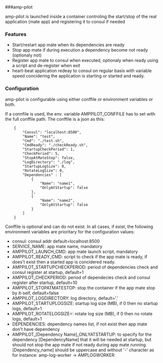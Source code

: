 ###amp-pilot

amp-pilot is launched inside a container controling the start/stop of the real application (mate app) and registering it to consul if needed


### Features

 * Start/restart app mate when its dependencies are ready
 * Stop app mate if during execution a dependency become not ready (optionaly not)
 * Register app mate to consul when executed, optionaly when ready using a script and de-register when exit
 * heart-beat application redeay to consul on regular basis with variable speed concidering the application is starting or started and ready.


### Configuration

amp-pilot is configurable using either conffile or environment variables or both.


If a connfile is used, the env. variable AMPPILOT_CONFFILE has to set with the full conffile path. The conffile is a json as this:

```
    {
        "Consul": "localhost:8500",
        "Name": "test",
        "Cmd": "./test.sh",
        "CmdReady": "./checkReady.sh",
        "StartupCheckPeriod": 1,
        "CheckPeriod": 5,
        "StopAtMateStop": false,
        "LogDirectory": "./log",
        "StartupLogSize": 0,
        "RotateLogSize": 0,
        "Dependencies" : [
            {
                "Name": "name1",
                "OnlyAtStartup": false
            },
            {
                "Name": "name2",
                "OnlyAtStartup": false                
            }
        ]
    }
```

Conffile is optional and can do not exist. In all cases, if exist, the following environment variables are prioritary for the configuration values:

 * consul: consul addr default=localhost:8500
 * SERVICE_NAME: app mate name, mandatory
 * AMPPILOT_LAUNCH_CMD: app mate launch script, mandatory
 * AMPPILOT_READY_CMD: script to check if the app mate is ready, if does't exist then a started app is concidered ready.
 * AMPPILOT_STARTUPCHECKPERIOD: period of dependencies check and consul register at startup, default=1
 * AMPPILOT_CHECKPERIOD: period of dependecies check and consul register after startup, default=10
 * AMPPILOT_STOPATMATESTOP: stop the container if the app mate stop by it-self, default=false
 * AMPPILOT_LOGDIRECTORY: log directory, default='.'
 * AMPPILOT_STARTUPLOGSIZE: startup log size (MB), if 0 then no startup logs, default=1
 * AMPPILOT_ROTATELOGSIZE=: rotate log size (MB), if 0 then no rotate logs, default=1
 * DEPENDENCIES: dependency names list, if not exist then app mate don't have dependency
 * AMPPILOT_[Dependency Name]_ONLYATSTARTUP: to specify for the dependency [DependencyName] that it will be needed at startup, but should not stop the app mate if not ready during app mate running. [Dependency_name] should be uppercase and without '-' character as for instance: amp-log-worker -> AMPLOGWORKER

